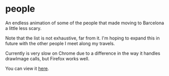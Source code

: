 # people

An endless animation of some of the people that made moving to Barcelona a little less scary.

Note that the list is not exhaustive, far from it. I'm hoping to expand this in future with the other people I meet along my travels.

Currently is very slow on Chrome due to a difference in the way it handles drawImage calls, but Firefox works well.

You can view it [here](https://lumorti.github.io/people/).
